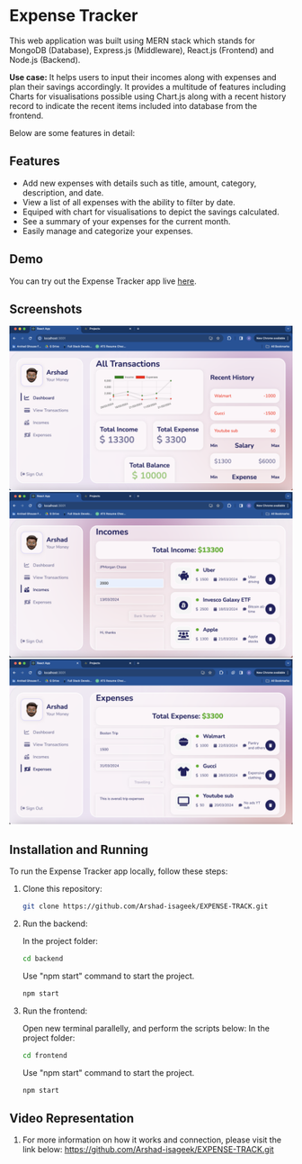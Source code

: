 # Expense Tracker

This web application was built using MERN stack which stands for MongoDB (Database), Express.js (Middleware), React.js (Frontend) and Node.js (Backend).

**Use case:** It helps users to input their incomes along with expenses and plan their savings accordingly. It provides a multitude of features including Charts for visualisations possible using Chart.js along with a recent history record to indicate the recent items included into database from the frontend.

Below are some features in detail:

## Features

- Add new expenses with details such as title, amount, category, description, and date.
- View a list of all expenses with the ability to filter by date.
- Equiped with chart for visualisations to depict the savings calculated.
- See a summary of your expenses for the current month.
- Easily manage and categorize your expenses.

## Demo

You can try out the Expense Tracker app live [here](https://example.com).

## Screenshots

![Dashboard Page](./frontend/src/img/Dashboard.png)
![Incomes Page](./frontend/src/img/IncomePage.png)
![Expenses Page](./frontend/src/img/ExpensePage.png)

## Installation and Running

To run the Expense Tracker app locally, follow these steps:

1. Clone this repository:

   ```bash
   git clone https://github.com/Arshad-isageek/EXPENSE-TRACK.git
   ```

2. Run the backend:

   In the project folder:

   ```bash
   cd backend
   ```

   Use "npm start" command to start the project.

   ```bash
   npm start
   ```

3. Run the frontend:

   Open new terminal parallelly, and perform the scripts below:
   In the project folder:

   ```bash
   cd frontend
   ```

   Use "npm start" command to start the project.

   ```bash
   npm start
   ```

## Video Representation

1. For more information on how it works and connection, please visit the link below:
   https://github.com/Arshad-isageek/EXPENSE-TRACK.git

